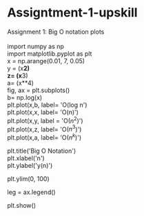 # Assigntment-1-upskill
Assignment 1: Big O notation plots
<br/>
<br/>
import numpy as np<br/>
import matplotlib.pyplot as plt<br/>
x = np.arange(0.01, 7, 0.05)<br/>
y = (x**2)<br/>
z= (x**3)<br/>
a= (x**4)<br/>
fig, ax = plt.subplots()<br/>
b= np.log(x)<br/>
plt.plot(x,b, label= 'O(log n')<br/>
plt.plot(x,x, label= 'O(n)')<br/>
plt.plot(x,y, label = 'O($n^2$)')<br/>
plt.plot(x,z, label= 'O($n^3$)')<br/>
plt.plot(x,a, label= 'O($n^k$)')<br/>

plt.title('Big O Notation')<br/>
plt.xlabel('n')<br/>
plt.ylabel('y(n)')<br/>

plt.ylim(0, 100)<br/>

leg = ax.legend()<br/>

plt.show()<br/>
